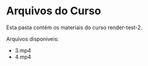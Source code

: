 # Arquivos do Curso

Esta pasta contém os materiais do curso render-test-2.

Arquivos disponíveis:
- 3.mp4
- 4.mp4